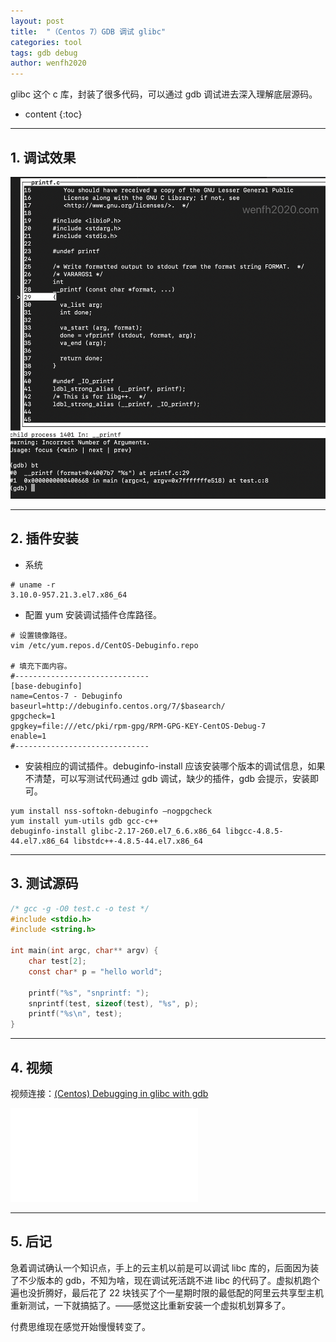 ```yaml
---
layout: post
title:  "（Centos 7）GDB 调试 glibc"
categories: tool
tags: gdb debug
author: wenfh2020
---
```


glibc 这个 c 库，封装了很多代码，可以通过 gdb 调试进去深入理解底层源码。



* content
{:toc}

---

## 1. 调试效果

<div align=center><img src="/images/2021-11-09-14-34-16.png" data-action="zoom"/></div>

---

## 2. 插件安装

* 系统

```shell
# uname -r
3.10.0-957.21.3.el7.x86_64
```

* 配置 yum 安装调试插件仓库路径。

```shell
# 设置镜像路径。
vim /etc/yum.repos.d/CentOS-Debuginfo.repo

# 填充下面内容。
#------------------------------
[base-debuginfo]
name=Centos-7 - Debuginfo
baseurl=http://debuginfo.centos.org/7/$basearch/
gpgcheck=1
gpgkey=file:///etc/pki/rpm-gpg/RPM-GPG-KEY-CentOS-Debug-7
enable=1
#------------------------------
```

* 安装相应的调试插件。debuginfo-install 应该安装哪个版本的调试信息，如果不清楚，可以写测试代码通过 gdb 调试，缺少的插件，gdb 会提示，安装即可。

```shell
yum install nss-softokn-debuginfo –nogpgcheck
yum install yum-utils gdb gcc-c++
debuginfo-install glibc-2.17-260.el7_6.6.x86_64 libgcc-4.8.5-44.el7.x86_64 libstdc++-4.8.5-44.el7.x86_64
```

---

## 3. 测试源码

```c
/* gcc -g -O0 test.c -o test */
#include <stdio.h>
#include <string.h>

int main(int argc, char** argv) {
    char test[2];
    const char* p = "hello world";

    printf("%s", "snprintf: ");
    snprintf(test, sizeof(test), "%s", p);
    printf("%s\n", test);
}
```

---

## 4. 视频

视频连接：[(Centos) Debugging in glibc with gdb](https://www.bilibili.com/video/BV1864y1i7PQ/)

<iframe class="bilibili" src="//player.bilibili.com/player.html?aid=760200877&bvid=BV1864y1i7PQ&cid=328168319&page=1&high_quality=1" scrolling="no" border="0" frameborder="no" framespacing="0" allowfullscreen="true"> </iframe>

---

## 5. 后记

急着调试确认一个知识点，手上的云主机以前是可以调试 libc 库的，后面因为装了不少版本的 gdb，不知为啥，现在调试死活跳不进 libc 的代码了。虚拟机跑个遍也没折腾好，最后花了 22 块钱买了个一星期时限的最低配的阿里云共享型主机重新测试，一下就搞掂了。——感觉这比重新安装一个虚拟机划算多了。

付费思维现在感觉开始慢慢转变了。
